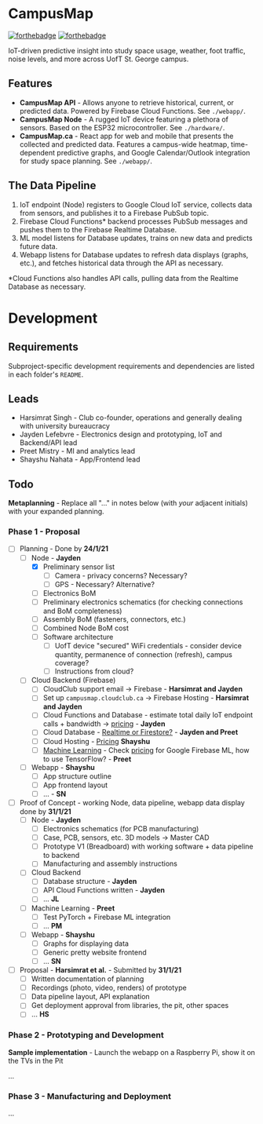 # CampusMap

[![forthebadge](https://forthebadge.com/images/badges/open-source.svg)](https://forthebadge.com) [![forthebadge](https://forthebadge.com/images/badges/built-with-love.svg)](https://forthebadge.com)

IoT-driven predictive insight into study space usage, weather, foot traffic, noise levels, and more across UofT St. George campus.

## Features

- **CampusMap API** - Allows anyone to retrieve historical, current, or predicted data. Powered by Firebase Cloud Functions. See `./webapp/`.
- **CampusMap Node** - A rugged IoT device featuring a plethora of sensors. Based on the ESP32 microcontroller. See `./hardware/`.
- **CampusMap.ca** - React app for web and mobile that presents the collected and predicted data. Features a campus-wide heatmap, time-dependent predictive graphs, and Google Calendar/Outlook integration for study space planning. See `./webapp/`.

## The Data Pipeline

1. IoT endpoint (Node) registers to Google Cloud IoT service, collects data from sensors, and publishes it to a Firebase PubSub topic.
2. Firebase Cloud Functions* backend processes PubSub messages and pushes them to the Firebase Realtime Database.
3. ML model listens for Database updates, trains on new data and predicts future data.
4. Webapp listens for Database updates to refresh data displays (graphs, etc.), and fetches historical data through the API as necessary.

*Cloud Functions also handles API calls, pulling data from the Realtime Database as necessary.

# Development

## Requirements

Subproject-specific development requirements and dependencies are listed in each folder's `README`.

## Leads

- Harsimrat Singh - Club co-founder, operations and generally dealing with university bureaucracy
- Jayden Lefebvre - Electronics design and prototyping, IoT and Backend/API lead
- Preet Mistry - MI and analytics lead
- Shayshu Nahata - App/Frontend lead

## Todo

**Metaplanning** - Replace all "..." in notes below (with *your* adjacent initials) with your expanded planning.

### Phase 1 - Proposal

- [ ] Planning - Done by **24/1/21**
  - [ ] Node - **Jayden**
    - [X] Preliminary sensor list
      - [ ] Camera - privacy concerns? Necessary?
      - [ ] GPS - Necessary? Alternative?
    - [ ] Electronics BoM
    - [ ] Preliminary electronics schematics (for checking connections and BoM completeness)
    - [ ] Assembly BoM (fasteners, connectors, etc.)
    - [ ] Combined Node BoM cost
    - [ ] Software architecture
      - [ ] UofT device "secured" WiFi credentials - consider device quantity, permanence of connection (refresh), campus coverage?
      - [ ] Instructions from cloud?
  - [ ] Cloud Backend (Firebase)
    - [ ] CloudClub support email -> Firebase - **Harsimrat and Jayden**
    - [ ] Set up `campusmap.cloudclub.ca` -> Firebase Hosting - **Harsimrat and Jayden**
    - [ ] Cloud Functions and Database - estimate total daily IoT endpoint calls + bandwidth -> [pricing](https://firebase.google.com/pricing) - **Jayden**
    - [ ] Cloud Database - [Realtime or Firestore?](https://firebase.google.com/docs/database/rtdb-vs-firestore) - **Jayden and Preet**
    - [ ] Cloud Hosting - [Pricing](https://firebase.google.com/pricing) **Shayshu**
    - [ ] [Machine Learning](https://firebase.google.com/docs/ml/) - Check [pricing](https://firebase.google.com/pricing) for Google Firebase ML, how to use TensorFlow? - **Preet**
  - [ ] Webapp - **Shayshu**
    - [ ] App structure outline
    - [ ] App frontend layout
    - [ ] ... - **SN**
- [ ] Proof of Concept - working Node, data pipeline, webapp data display done by **31/1/21**
  - [ ] Node - **Jayden**
    - [ ] Electronics schematics (for PCB manufacturing)
    - [ ] Case, PCB, sensors, etc. 3D models -> Master CAD
    - [ ] Prototype V1 (Breadboard) with working software + data pipeline to backend
    - [ ] Manufacturing and assembly instructions
  - [ ] Cloud Backend
    - [ ] Database structure - **Jayden**
    - [ ] API Cloud Functions written - **Jayden**
    - [ ] ... **JL**
  - [ ] Machine Learning - **Preet**
    - [ ] Test PyTorch + Firebase ML integration
    - [ ] ... **PM**
  - [ ] Webapp - **Shayshu**
    - [ ] Graphs for displaying data
    - [ ] Generic pretty website frontend
    - [ ] ... **SN**
- [ ] Proposal - **Harsimrat et al.** - Submitted by **31/1/21**
  - [ ] Written documentation of planning
  - [ ] Recordings (photo, video, renders) of prototype
  - [ ] Data pipeline layout, API explanation
  - [ ] Get deployment approval from libraries, the pit, other spaces
  - [ ] ... **HS**

### Phase 2 - Prototyping and Development

**Sample implementation** - Launch the webapp on a Raspberry Pi, show it on the TVs in the Pit

...

### Phase 3 - Manufacturing and Deployment

...